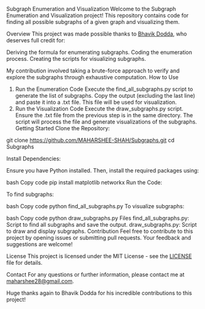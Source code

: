 Subgraph Enumeration and Visualization
Welcome to the Subgraph Enumeration and Visualization project! This repository contains code for finding all possible subgraphs of a given graph and visualizing them.

Overview
This project was made possible thanks to [Bhavik Dodda](https://github.com/BhavikDodda), who deserves full credit for:

Deriving the formula for enumerating subgraphs.
Coding the enumeration process.
Creating the scripts for visualizing subgraphs.

My contribution involved taking a brute-force approach to verify and explore the subgraphs through exhaustive computation.
How to Use
1. Run the Enumeration Code
Execute the find_all_subgraphs.py script to generate the list of subgraphs.
Copy the output (excluding the last line) and paste it into a .txt file. This file will be used for visualization.
2. Run the Visualization Code
Execute the draw_subgraphs.py script.
Ensure the .txt file from the previous step is in the same directory.
The script will process the file and generate visualizations of the subgraphs.
Getting Started
Clone the Repository:

git clone https://github.com/MAHARSHEE-SHAH/Subgraphs.git
cd Subgraphs

Install Dependencies:

Ensure you have Python installed. Then, install the required packages using:

bash
Copy code
pip install matplotlib networkx
Run the Code:

To find subgraphs:

bash
Copy code
python find_all_subgraphs.py
To visualize subgraphs:

bash
Copy code
python draw_subgraphs.py
Files
find_all_subgraphs.py: Script to find all subgraphs and save the output.
draw_subgraphs.py: Script to draw and display subgraphs.
Contribution
Feel free to contribute to this project by opening issues or submitting pull requests. Your feedback and suggestions are welcome!

License
This project is licensed under the MIT License - see the [LICENSE](LICENSE) file for details.

Contact
For any questions or further information, please contact me at maharshee28@gmail.com.

Huge thanks again to Bhavik Dodda for his incredible contributions to this project!
